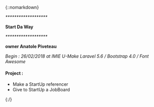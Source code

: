 {::nomarkdown}
<p><i>*******************</i></p>
<p><strong>Start Da Way</strong></p>
<p><i>*******************</i></p>
<p><strong>owner Anatole Piveteau</strong></p>
<i>Begin : 26/02/2018 at IMIE U-Make</i>
<i>Laravel 5.6 / Bootstrap 4.0 / Font Awesome</i>
<h4>Project :</h4>
<ul>
    <li>Make a StartUp referencer</li>
    <li>Give to StartUp a JobBoard</li>
</ul>
{:/}
